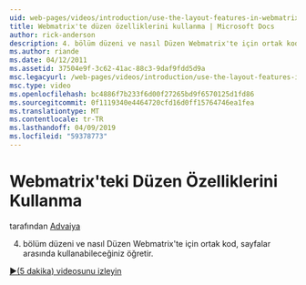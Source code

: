 ```yaml
---
uid: web-pages/videos/introduction/use-the-layout-features-in-webmatrix
title: Webmatrix'te düzen özelliklerini kullanma | Microsoft Docs
author: rick-anderson
description: 4. bölüm düzeni ve nasıl Düzen Webmatrix'te için ortak kod, sayfalar arasında kullanabileceğiniz öğretir.
ms.author: riande
ms.date: 04/12/2011
ms.assetid: 37504e9f-3c62-41ac-88c3-9daf9fdd5d9a
msc.legacyurl: /web-pages/videos/introduction/use-the-layout-features-in-webmatrix
msc.type: video
ms.openlocfilehash: bc4886f7b233f6d00f27265bd9f6570125d1fd86
ms.sourcegitcommit: 0f1119340e4464720cfd16d0ff15764746ea1fea
ms.translationtype: MT
ms.contentlocale: tr-TR
ms.lasthandoff: 04/09/2019
ms.locfileid: "59378773"
---
```

# <a name="use-the-layout-features-in-webmatrix"></a>Webmatrix'teki Düzen Özelliklerini Kullanma

tarafından [Advaiya](https://twitter.com/Advaiyasolns)

4. bölüm düzeni ve nasıl Düzen Webmatrix'te için ortak kod, sayfalar arasında kullanabileceğiniz öğretir.

[&#9654;(5 dakika) videosunu izleyin](https://channel9.msdn.com/Blogs/ASP-NET-Site-Videos/use-the-layout-features-in-webmatrix)
